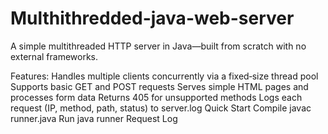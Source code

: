# Multhithredded-java-web-server
A simple multithreaded HTTP server in Java—built from scratch with no external frameworks.

Features:
Handles multiple clients concurrently via a fixed‐size thread pool
Supports basic GET and POST requests
Serves simple HTML pages and processes form data
Returns 405 for unsupported methods
Logs each request (IP, method, path, status) to server.log
Quick Start
Compile
javac runner.java
Run
java runner
Request Log

